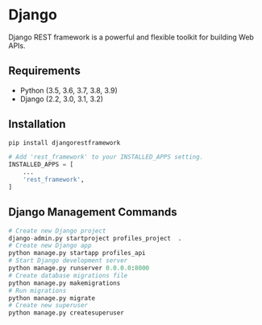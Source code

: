 # Django

Django REST framework is a powerful and flexible toolkit for building Web APIs.

## Requirements
- Python (3.5, 3.6, 3.7, 3.8, 3.9)
- Django (2.2, 3.0, 3.1, 3.2)

## Installation
```python
pip install djangorestframework

# Add 'rest_framework' to your INSTALLED_APPS setting.
INSTALLED_APPS = [
    ...
    'rest_framework',
]
```

## Django Management Commands

```python
# Create new Django project
django-admin.py startproject profiles_project  .
# Create new Django app
python manage.py startapp profiles_api
# Start Django development server
python manage.py runserver 0.0.0.0:8000
# Create database migrations file
python manage.py makemigrations
# Run migrations
python manage.py migrate
# Create new superuser
python manage.py createsuperuser
```